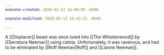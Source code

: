 ```yaml
---
onenote-created: 2020-02-13 16:40:09 -0500

onenote-modified: 2020-02-13 16:42:21 -0500

---
```


A [[Displacer]] beast was once lured into [[The Whiskerwood]] by [[Serratura Neeman]] using catnip. Unfortunately, it was ravenous, and had to be eliminated by [[Roff Neeman|Roff]] and [[Lianne Neeman]].
